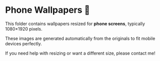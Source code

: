 # Phone Wallpapers 📱

This folder contains wallpapers resized for **phone screens**, typically 1080×1920 pixels.

These images are generated automatically from the originals to fit mobile devices perfectly.

If you need help with resizing or want a different size, please contact me!
